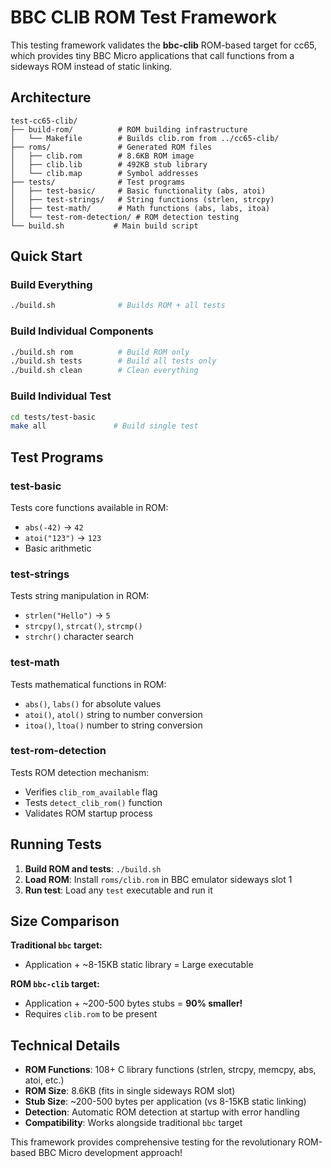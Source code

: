 # BBC CLIB ROM Test Framework

This testing framework validates the **bbc-clib** ROM-based target for cc65, which provides tiny BBC Micro applications that call functions from a sideways ROM instead of static linking.

## Architecture

```
test-cc65-clib/
├── build-rom/          # ROM building infrastructure
│   └── Makefile        # Builds clib.rom from ../cc65-clib/
├── roms/               # Generated ROM files  
│   ├── clib.rom        # 8.6KB ROM image
│   ├── clib.lib        # 492KB stub library
│   └── clib.map        # Symbol addresses
├── tests/              # Test programs
│   ├── test-basic/     # Basic functionality (abs, atoi)
│   ├── test-strings/   # String functions (strlen, strcpy)
│   ├── test-math/      # Math functions (abs, labs, itoa)
│   └── test-rom-detection/ # ROM detection testing
└── build.sh           # Main build script
```

## Quick Start

### Build Everything
```bash
./build.sh              # Builds ROM + all tests
```

### Build Individual Components  
```bash
./build.sh rom          # Build ROM only
./build.sh tests        # Build all tests only
./build.sh clean        # Clean everything
```

### Build Individual Test
```bash
cd tests/test-basic
make all               # Build single test
```

## Test Programs

### test-basic
Tests core functions available in ROM:
- `abs(-42)` → `42`
- `atoi("123")` → `123`
- Basic arithmetic

### test-strings  
Tests string manipulation in ROM:
- `strlen("Hello")` → `5`
- `strcpy()`, `strcat()`, `strcmp()`
- `strchr()` character search

### test-math
Tests mathematical functions in ROM:
- `abs()`, `labs()` for absolute values
- `atoi()`, `atol()` string to number conversion
- `itoa()`, `ltoa()` number to string conversion

### test-rom-detection
Tests ROM detection mechanism:
- Verifies `clib_rom_available` flag
- Tests `detect_clib_rom()` function
- Validates ROM startup process

## Running Tests

1. **Build ROM and tests**: `./build.sh`
2. **Load ROM**: Install `roms/clib.rom` in BBC emulator sideways slot 1  
3. **Run test**: Load any `test` executable and run it

## Size Comparison

**Traditional `bbc` target:**
- Application + ~8-15KB static library = Large executable

**ROM `bbc-clib` target:**  
- Application + ~200-500 bytes stubs = **90% smaller!**
- Requires `clib.rom` to be present

## Technical Details

- **ROM Functions**: 108+ C library functions (strlen, strcpy, memcpy, abs, atoi, etc.)
- **ROM Size**: 8.6KB (fits in single sideways ROM slot)
- **Stub Size**: ~200-500 bytes per application (vs 8-15KB static linking)
- **Detection**: Automatic ROM detection at startup with error handling
- **Compatibility**: Works alongside traditional `bbc` target

This framework provides comprehensive testing for the revolutionary ROM-based BBC Micro development approach!